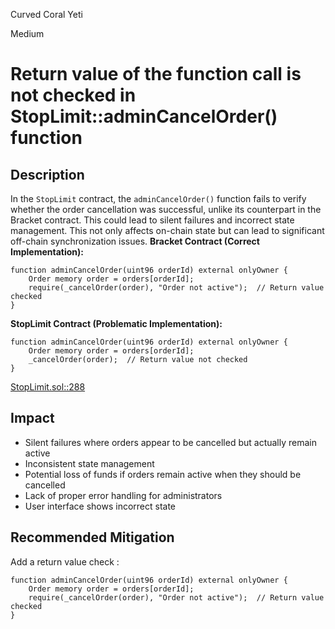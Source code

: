 Curved Coral Yeti

Medium

# Return value of the function call is not checked in StopLimit::adminCancelOrder() function

## **Description**

In the `StopLimit` contract, the `adminCancelOrder()` function fails to verify whether the order cancellation was successful, unlike its counterpart in the Bracket contract. This could lead to silent failures and incorrect state management. This not only affects on-chain state but can lead to significant off-chain synchronization issues.
**Bracket Contract (Correct Implementation):**
```solidity
function adminCancelOrder(uint96 orderId) external onlyOwner {
    Order memory order = orders[orderId];
    require(_cancelOrder(order), "Order not active");  // Return value checked
}
```
**StopLimit Contract (Problematic Implementation):**
```solidity
function adminCancelOrder(uint96 orderId) external onlyOwner {
    Order memory order = orders[orderId];
    _cancelOrder(order);  // Return value not checked
}
```
[StopLimit.sol::288](https://github.com/sherlock-audit/2024-11-oku/blob/main/oku-custom-order-types/contracts/automatedTrigger/StopLimit.sol#L288)
## **Impact**
- Silent failures where orders appear to be cancelled but actually remain active
- Inconsistent state management
- Potential loss of funds if orders remain active when they should be cancelled
- Lack of proper error handling for administrators
- User interface shows incorrect state
## **Recommended Mitigation**
Add a return value check :
```solidity
function adminCancelOrder(uint96 orderId) external onlyOwner {
    Order memory order = orders[orderId];
    require(_cancelOrder(order), "Order not active");  // Return value checked
}
```